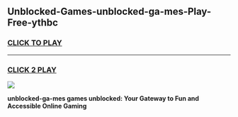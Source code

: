 
## Unblocked-Games-unblocked-ga-mes-Play-Free-ythbc
<h3>
<a href="https://premium76.site?title=unblocked-ga-mes&ref=21A">CLICK TO PLAY</a></h3>
<hr>

<h3>
<a href="https://premium76.site?title=unblocked-ga-mes&ref=21A">CLICK 2 PLAY</a>
  
</h3>

<a href="https://premium76.site?title=unblocked-ga-mes&ref=21A"><img src="https://clearcache.store/games.png"></a>


**unblocked-ga-mes games unblocked: Your Gateway to Fun and Accessible Online Gaming**
